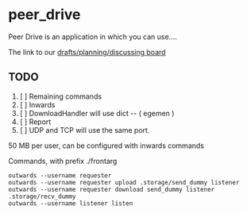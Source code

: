 # peer_drive
Peer Drive is an application in which you can use....


The link to our [drafts/planning/discussing board](https://docs.google.com/document/d/1fIt-3OlS1rq3Psr3nO3Wx8RwBr8sDtzMorHkNfZfd9Y/edit?usp=sharing)

## TODO
1. [ ] Remaining commands 
1. [ ] Inwards
1. [ ] DownloadHandler will use dict -- ( egemen )
1. [ ] Report
1. [ ] UDP and TCP will use the same port.

50 MB per user, can be configured with inwards commands

Commands, with prefix ./frontarg
```
outwards --username requester
outwards --username requester upload .storage/send_dummy listener
outwards --username requester download send_dummy listener .storage/recv_dummy
outwards --username listener listen
```
